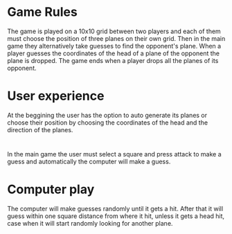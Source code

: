 # Game Rules
The game is played on a 10x10 grid between two players and each of them must choose the position of three planes on their own grid. Then in the main game they alternatively take guesses to find the opponent's plane. When a player guesses the coordinates of the head of a plane of the opponent the plane is dropped. The game ends when a player drops all the planes of its opponent.
# User experience
At the beggining the user has the option to auto generate its planes or choose their position by choosing the coordinates of the 
head and the direction of the planes.
# 
In the main game the user must select a square and press attack to make a guess and automatically the computer will make a guess.
# Computer play
The computer will make guesses randomly until it gets a hit. After that it will guess within one square distance from where it hit, unless it gets a head hit, case when it will start randomly looking for another plane.
